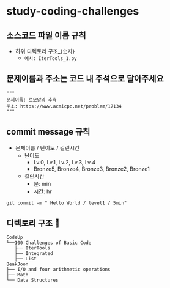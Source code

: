 # study-coding-challenges

## 소스코드 파일 이름 규칙
* 하위 디렉토리 구조_{숫자}
  * `예시: IterTools_1.py`
  
## 문제이름과 주소는 코드 내 주석으로 달아주세요
```
"""
문제이름: 르모앙의 추측 
주소: https://www.acmicpc.net/problem/17134
"""
```
  
## commit message 규칙
* 문제이름 / 난이도 / 걸린시간
  * 난이도
      * Lv.0, Lv.1, Lv.2, Lv.3, Lv.4
      * Bronze5, Bronze4, Bronze3, Bronze2, Bronze1
  * 걸린시간
      * 분: min
      * 시간: hr
  
```
git commit -m " Hello World / level1 / 5min"
```

## 디렉토리 구조 🌲
```
CodeUp
└──100 Challenges of Basic Code
   ├── IterTools
   ├── Integrated
   ├── List
BeakJoon
├── I/O and four arithmetic operations
├── Math
└── Data Structures
```
